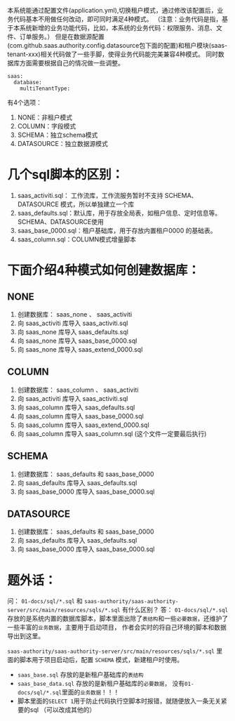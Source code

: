 本系统能通过配置文件(application.yml),切换租户模式，通过修改该配置后，业务代码基本不用做任何改动，即可同时满足4种模式。
（注意：业务代码是指，基于本系统新增的业务功能代码，比如，本系统的业务代码：权限服务、消息、文件、订单服务。）
但是在数据源配置(com.github.saas.authority.config.datasource包下面的配置)和租户模块(saas-tenant-xxx)相关代码做了一些手脚，使得业务代码能完美兼容4种模式。
同时数据库方面需要根据自己的情况做一些调整。
```
saas:
  database:
    multiTenantType:  
```
有4个选项：
1. NONE：非租户模式
2. COLUMN：字段模式
3. SCHEMA：独立schema模式
4. DATASOURCE：独立数据源模式

# 几个sql脚本的区别：
1. saas_activiti.sql： 工作流库，工作流服务暂时不支持 SCHEMA、DATASOURCE 模式，所以单独建立一个库
2. saas_defaults.sql：默认库，用于存放全局表，如租户信息、定时信息等。 SCHEMA、DATASOURCE使用
3. saas_base_0000.sql：租户基础库，用于存放内置租户0000 的基础表。
5. saas_column.sql：COLUMN模式增量脚本


# 下面介绍4种模式如何创建数据库：
## NONE
1. 创建数据库： saas_none 、 saas_activiti
2. 向 saas_activiti 库导入 saas_activiti.sql
3. 向 saas_none 库导入 saas_defaults.sql 
4. 向 saas_none 库导入 saas_base_0000.sql 
5. 向 saas_none 库导入 saas_extend_0000.sql 

## COLUMN
1. 创建数据库： saas_column 、 saas_activiti
2. 向 saas_activiti 库导入 saas_activiti.sql
3. 向 saas_column 库导入 saas_defaults.sql
4. 向 saas_column 库导入 saas_base_0000.sql 
5. 向 saas_column 库导入 saas_extend_0000.sql  
6. 向 saas_column 库导入 saas_column.sql   (这个文件一定要最后执行)

## SCHEMA
1. 创建数据库： saas_defaults 和 saas_base_0000
2. 向 saas_defaults 库导入 saas_defaults.sql 
3. 向 saas_base_0000 库导入 saas_base_0000.sql 

## DATASOURCE
1. 创建数据库： saas_defaults 和 saas_base_0000
2. 向 saas_defaults 库导入 saas_defaults.sql 
3. 向 saas_base_0000 库导入 saas_base_0000.sql 

# 题外话：
问： `01-docs/sql/*.sql` 和 `saas-authority/saas-authority-server/src/main/resources/sqls/*.sql` 有什么区别？
答：
`01-docs/sql/*.sql` 存放的是系统内置的数据库脚本，脚本里面出除了`表结构`和一些`必要数据`，还维护了一些丰富的`业务数据`，主要用于启动项目，
作者会实时的将自己环境的脚本和数据导出到这里。

`saas-authority/saas-authority-server/src/main/resources/sqls/*.sql` 里面的脚本用于项目启动后，配置 `SCHEMA` 模式，新建租户时使用。 
- `saas_base.sql` 存放的是新租户基础库的`表结构`
- `saas_base_data.sql` 存放的是新租户基础库的`必要数据`， 没有`01-docs/sql/*.sql`里面的`业务数据`！！！
- 脚本里面的`SELECT 1`用于防止代码执行空脚本时报错，就随便放入一条无关紧要的sql （可以改成其他的）

